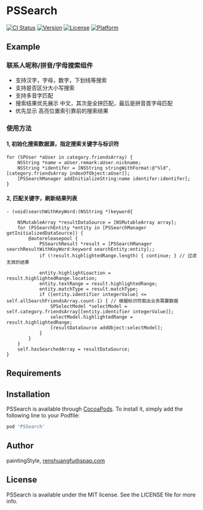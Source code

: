 # PSSearch

[![CI Status](https://img.shields.io/travis/paintingStyle/PSSearch.svg?style=flat)](https://travis-ci.org/paintingStyle/PSSearch)
[![Version](https://img.shields.io/cocoapods/v/PSSearch.svg?style=flat)](https://cocoapods.org/pods/PSSearch)
[![License](https://img.shields.io/cocoapods/l/PSSearch.svg?style=flat)](https://cocoapods.org/pods/PSSearch)
[![Platform](https://img.shields.io/cocoapods/p/PSSearch.svg?style=flat)](https://cocoapods.org/pods/PSSearch)

## Example

### 联系人呢称/拼音/字母搜索组件
- 支持汉字，字母，数字，下划线等搜索
- 支持是否区分大小写搜索
- 支持多音字匹配
- 搜索结果优先展示 中文，其次是全拼匹配，最后是拼音首字母匹配
- 优先显示 高亮位置索引靠前的搜索结果

### 使用方法

#### 1, 初始化搜索数据源，指定搜索关键字与标识符

````
for (SPUser *aUser in category.friendsArray) {
	NSString *name = aUser.remark:aUser.nickname;
	NSString *identifer = [NSString stringWithFormat:@"%ld",[category.friendsArray indexOfObject:aUser]];
	[PSSearchManager addInitializeString:name identifer:identifer];
}
````

#### 2, 匹配关键字，刷新结果列表

````
- (void)searchWithKeyWord:(NSString *)keyword{

	NSMutableArray *resultDataSource = [NSMutableArray array];
	for (PSSearchEntity *entity in [PSSearchManager getInitializedDataSource]) {
		@autoreleasepool {
			PSSearchResult *result = [PSSearchManager searchResultWithKeyWord:keyword searchEntity:entity];;
			if (!result.highlightedRange.length) { continue; } // 过滤无效的结果

			entity.highlightLoaction = result.highlightedRange.location;
			entity.textRange = result.highlightedRange;
			entity.matchType = result.matchType;
			if ([entity.identifier integerValue] <= self.allSearchFriendsArray.count-1) { // 根据标识符取出业务需要数据
				SPSelectModel *selectModel = self.category.friendsArray[[entity.identifier integerValue]];
				selectModel.highlightedRange = result.highlightedRange;
				[resultDataSource addObject:selectModel];
			}
		}
	}
	self.hasSearchedArray = resultDataSource;
}
````

## Requirements

## Installation

PSSearch is available through [CocoaPods](https://cocoapods.org). To install
it, simply add the following line to your Podfile:

```ruby
pod 'PSSearch'
```

## Author

paintingStyle, renshuangfu@spap.com

## License

PSSearch is available under the MIT license. See the LICENSE file for more info.
